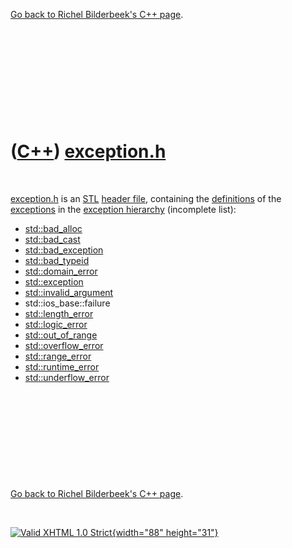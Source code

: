 

[Go back to Richel Bilderbeek's C++ page](Cpp.htm).

 

 

 

 

 

([C++](Cpp.htm)) [exception.h](CppExceptionH.htm)
=================================================

 

[exception.h](CppExceptionH.htm) is an [STL](CppStl.htm) [header
file](CppHeaderFile.htm), containing the
[definitions](CppDefinition.htm) of the [exceptions](CppException.htm)
in the [exception hierarchy](CppExceptionHierarchy.htm) (incomplete
list):

-   [std::bad\_alloc](CppBad_alloc.htm)
-   [std::bad\_cast](CppBad_cast.htm)
-   [std::bad\_exception](CppBad_exception.htm)
-   [std::bad\_typeid](CppBad_typeid.htm)
-   [std::domain\_error](CppDomain_error.htm)
-   [std::exception](CppException.htm)
-   [std::invalid\_argument](CppInvalid_argument.htm)
-   std::ios\_base::failure
-   [std::length\_error](CppLength_error.htm)
-   [std::logic\_error](CppLogic_error.htm)
-   [std::out\_of\_range](CppOut_of_range.htm)
-   [std::overflow\_error](CppOverflow_error.htm)
-   [std::range\_error](CppRange_error.htm)
-   [std::runtime\_error](CppRuntime_error.htm)
-   [std::underflow\_error](CppUnderflow_error.htm)

 

 

 

 

 

[Go back to Richel Bilderbeek's C++ page](Cpp.htm).



 

[![Valid XHTML 1.0 Strict](valid-xhtml10.png){width="88"
height="31"}](http://validator.w3.org/check?uri=referer)
